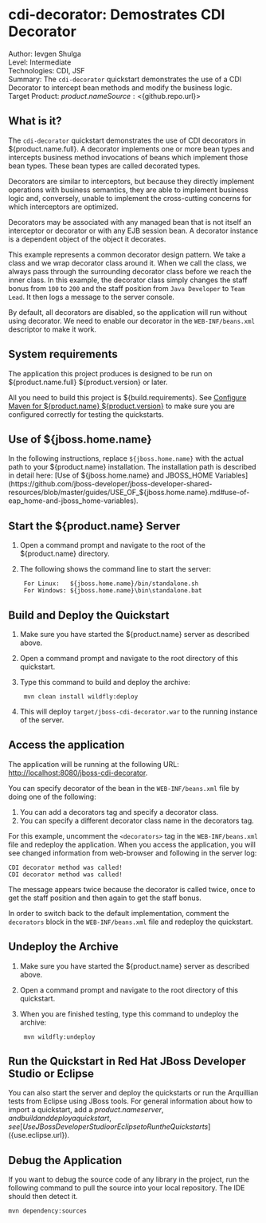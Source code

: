 cdi-decorator: Demostrates CDI Decorator
======================================================
Author: Ievgen Shulga  
Level: Intermediate  
Technologies: CDI, JSF  
Summary: The `cdi-decorator` quickstart demonstrates the use of a CDI Decorator to intercept bean methods and modify the business logic.  
Target Product: ${product.name}  
Source: <${github.repo.url}>  

What is it?
-----------
The `cdi-decorator` quickstart demonstrates the use of CDI decorators in ${product.name.full}. 
A decorator implements one or more bean types and intercepts business method invocations of beans which implement those bean types. 
These bean types are called decorated types. 

Decorators are similar to interceptors, but because they directly implement operations with business semantics, they are able to implement business logic and, conversely, unable to implement the cross-cutting concerns for which interceptors are optimized.

Decorators may be associated with any managed bean that is not itself an interceptor or decorator or with any EJB session bean. 
A decorator instance is a dependent object of the object it decorates.

This example represents a common decorator design pattern. We take a class and we wrap decorator class around it. 
When we call the class, we always pass through the surrounding decorator class before we reach the inner class. 
In this example, the decorator class simply changes the staff bonus from `100` to `200` and the staff position from `Java Developer` to `Team Lead`. 
It then logs a message to the server console.

By default, all decorators are disabled, so the application will run without using decorator. We need to enable our decorator in the `WEB-INF/beans.xml` descriptor to make it work.


System requirements
-------------------

The application this project produces is designed to be run on ${product.name.full} ${product.version} or later. 

All you need to build this project is ${build.requirements}. See [Configure Maven for ${product.name} ${product.version}](https://github.com/jboss-developer/jboss-developer-shared-resources/blob/master/guides/CONFIGURE_MAVEN_JBOSS_EAP7.md#configure-maven-to-build-and-deploy-the-quickstarts) to make sure you are configured correctly for testing the quickstarts.


Use of ${jboss.home.name}
---------------

In the following instructions, replace `${jboss.home.name}` with the actual path to your ${product.name} installation. The installation path is described in detail here: [Use of ${jboss.home.name} and JBOSS_HOME Variables](https://github.com/jboss-developer/jboss-developer-shared-resources/blob/master/guides/USE_OF_${jboss.home.name}.md#use-of-eap_home-and-jboss_home-variables).


Start the ${product.name} Server
-------------------------

1. Open a command prompt and navigate to the root of the ${product.name} directory.
2. The following shows the command line to start the server:

        For Linux:   ${jboss.home.name}/bin/standalone.sh
        For Windows: ${jboss.home.name}\bin\standalone.bat


Build and Deploy the Quickstart
-------------------------

1. Make sure you have started the ${product.name} server as described above.
2. Open a command prompt and navigate to the root directory of this quickstart.
3. Type this command to build and deploy the archive:

        mvn clean install wildfly:deploy
        
4. This will deploy `target/jboss-cdi-decorator.war` to the running instance of the server.


Access the application
---------------------

The application will be running at the following URL: <http://localhost:8080/jboss-cdi-decorator>.

You can specify decorator of the bean in the `WEB-INF/beans.xml` file by doing one of the following:

1. You can add a decorators tag and specify a decorator class.
2. You can specify a different decorator class name in the decorators tag.

For this example, uncomment the `<decorators>` tag in the `WEB-INF/beans.xml` file and redeploy the application. 
When you access the application, you will see changed information from web-browser and following in the server log: 

    CDI decorator method was called!
    CDI decorator method was called!

The message appears twice because the decorator is called twice, once to get the staff position and then again to get the staff bonus.

In order to switch back to the default implementation, comment the `decorators` block in the `WEB-INF/beans.xml` file and redeploy the quickstart.

Undeploy the Archive
--------------------

1. Make sure you have started the ${product.name} server as described above.
2. Open a command prompt and navigate to the root directory of this quickstart.
3. When you are finished testing, type this command to undeploy the archive:

        mvn wildfly:undeploy


Run the Quickstart in Red Hat JBoss Developer Studio or Eclipse
-------------------------------------
You can also start the server and deploy the quickstarts or run the Arquillian tests from Eclipse using JBoss tools. For general information about how to import a quickstart, add a ${product.name} server, and build and deploy a quickstart, see [Use JBoss Developer Studio or Eclipse to Run the Quickstarts](${use.eclipse.url}). 

Debug the Application
------------------------------------

If you want to debug the source code of any library in the project, run the following command to pull the source into your local repository. The IDE should then detect it.

    mvn dependency:sources
   

